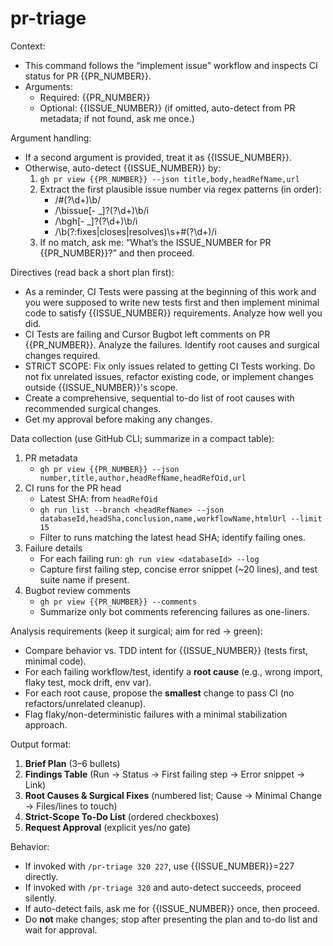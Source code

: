 # pr-triage
<!-- Usage:
  /pr-triage <PR_NUMBER> [ISSUE_NUMBER]
  Examples:
    /pr-triage 320
    /pr-triage 320 227
-->

Context:
- This command follows the “implement issue” workflow and inspects CI status for PR {{PR_NUMBER}}.
- Arguments:
  - Required: {{PR_NUMBER}}
  - Optional: {{ISSUE_NUMBER}} (if omitted, auto-detect from PR metadata; if not found, ask me once.)

Argument handling:
- If a second argument is provided, treat it as {{ISSUE_NUMBER}}.
- Otherwise, auto-detect {{ISSUE_NUMBER}} by:
  1) `gh pr view {{PR_NUMBER}} --json title,body,headRefName,url`
  2) Extract the first plausible issue number via regex patterns (in order):
     - /#(?<n>\d+)\b/
     - /\bissue[- _]?(?<n>\d+)\b/i
     - /\bgh[- _]?(?<n>\d+)\b/i
     - /\b(?:fixes|closes|resolves)\s+#(?<n>\d+)/i
  3) If no match, ask me: “What’s the ISSUE_NUMBER for PR {{PR_NUMBER}}?” and then proceed.

Directives (read back a short plan first):
- As a reminder, CI Tests were passing at the beginning of this work and you were supposed to write new tests first and then implement minimal code to satisfy {{ISSUE_NUMBER}} requirements. Analyze how well you did.
- CI Tests are failing and Cursor Bugbot left comments on PR {{PR_NUMBER}}. Analyze the failures. Identify root causes and surgical changes required.
- STRICT SCOPE: Fix only issues related to getting CI Tests working. Do not fix unrelated issues, refactor existing code, or implement changes outside {{ISSUE_NUMBER}}'s scope.
- Create a comprehensive, sequential to-do list of root causes with recommended surgical changes.
- Get my approval before making any changes.

Data collection (use GitHub CLI; summarize in a compact table):
1) PR metadata  
   - `gh pr view {{PR_NUMBER}} --json number,title,author,headRefName,headRefOid,url`
2) CI runs for the PR head  
   - Latest SHA: from `headRefOid`
   - `gh run list --branch <headRefName> --json databaseId,headSha,conclusion,name,workflowName,htmlUrl --limit 15`
   - Filter to runs matching the latest head SHA; identify failing ones.
3) Failure details  
   - For each failing run: `gh run view <databaseId> --log`
   - Capture first failing step, concise error snippet (~20 lines), and test suite name if present.
4) Bugbot review comments  
   - `gh pr view {{PR_NUMBER}} --comments`
   - Summarize only bot comments referencing failures as one-liners.

Analysis requirements (keep it surgical; aim for red → green):
- Compare behavior vs. TDD intent for {{ISSUE_NUMBER}} (tests first, minimal code).
- For each failing workflow/test, identify a **root cause** (e.g., wrong import, flaky test, mock drift, env var).
- For each root cause, propose the **smallest** change to pass CI (no refactors/unrelated cleanup).
- Flag flaky/non-deterministic failures with a minimal stabilization approach.

Output format:
1) **Brief Plan** (3–6 bullets)
2) **Findings Table** (Run → Status → First failing step → Error snippet → Link)
3) **Root Causes & Surgical Fixes** (numbered list; Cause → Minimal Change → Files/lines to touch)
4) **Strict-Scope To-Do List** (ordered checkboxes)
5) **Request Approval** (explicit yes/no gate)

Behavior:
- If invoked with `/pr-triage 320 227`, use {{ISSUE_NUMBER}}=227 directly.
- If invoked with `/pr-triage 320` and auto-detect succeeds, proceed silently.
- If auto-detect fails, ask me for {{ISSUE_NUMBER}} once, then proceed.
- Do **not** make changes; stop after presenting the plan and to-do list and wait for approval.